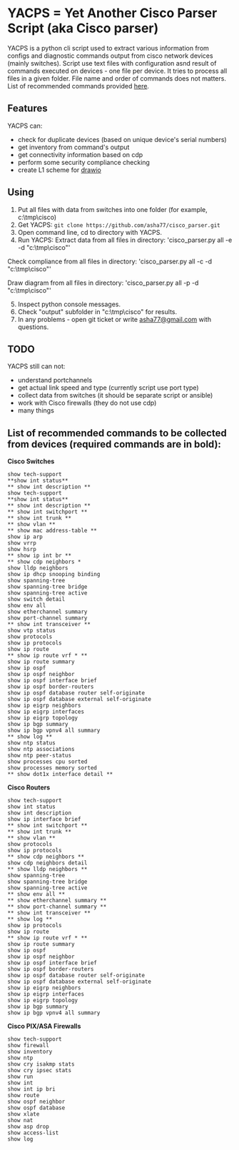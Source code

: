 # YACPS = Yet Another Cisco Parser Script  (aka Cisco parser)

YACPS is a python cli script used to extract various information from configs and diagnostic commands output from cisco network devices (mainly switches). 
Script use text files with configuration asnd result of commands executed on devices - one file per device. It tries to process all files in a given folder. 
File name and order of commands does not matters. 
List of recommended commands provided [here](https://github.com/asha77/cisco_parser/blob/master/README.md#list-of-recommended-commands-to-be-collected-from-devices-required-commands-are-in-bold).


## Features
YACPS can:
- check for duplicate devices (based on unique device's serial numbers)
- get inventory from command's output
- get connectivity information based on cdp
- perform some security compliance checking 
- create L1 scheme for [drawio](https://app.diagrams.net)


## Using
1. Put all files with data from switches into one folder (for example, c:\tmp\cisco)
2. Get YACPS: 
`git clone https://github.com/asha77/cisco_parser.git`
3. Open command line, cd to directory with YACPS.
4. Run YACPS:
Extract data from all files in directory:
'cisco_parser.py all -e -d "c:\tmp\cisco"'

Check compliance from all files in directory:
'cisco_parser.py all -c -d "c:\tmp\cisco"'

Draw diagram from all files in directory:
'cisco_parser.py all -p -d "c:\tmp\cisco"'

5. Inspect python console messages.
6. Check "output" subfolder in "c:\tmp\cisco" for results.
7. In any problems - open git ticket or write asha77@gmail.com with questions.


## TODO
YACPS still can not:
- understand portchannels
- get actual link speed and type (currently script use port type)
- collect data from switches (it should be separate script or ansible)
- work with Cisco firewalls (they do not use cdp) 
- many things 

## List of recommended commands to be collected from devices (required commands are in bold):
**Cisco Switches**
```
show tech-support
**show int status**
** show int description **
show tech-support
**show int status**
** show int description **
** show int switchport **
** show int trunk **
** show vlan **
** show mac address-table **
show ip arp
show vrrp
show hsrp
** show ip int br **
** show cdp neighbors *
show lldp neighbors
show ip dhcp snooping binding
show spanning-tree
show spanning-tree bridge
show spanning-tree active
show switch detail
show env all
show etherchannel summary
show port-channel summary
** show int transceiver **
show vtp status
show protocols
show ip protocols
show ip route
** show ip route vrf * **
show ip route summary
show ip ospf
show ip ospf neighbor
show ip ospf interface brief
show ip ospf border-routers
show ip ospf database router self-originate
show ip ospf database external self-originate
show ip eigrp neighbors
show ip eigrp interfaces
show ip eigrp topology
show ip bgp summary
show ip bgp vpnv4 all summary
** show log **
show ntp status
show ntp associations
show ntp peer-status
show processes cpu sorted
show processes memory sorted
** show dot1x interface detail **
```

**Cisco Routers**
```
show tech-support
show int status
show int description
show ip interface brief
** show int switchport **
** show int trunk **
** show vlan **
show protocols
show ip protocols
** show cdp neighbors **
show cdp neighbors detail
** show lldp neighbors **
show spanning-tree
show spanning-tree bridge
show spanning-tree active
** show env all **
** show etherchannel summary **
** show port-channel summary **
** show int transceiver **
** show log **
show ip protocols
show ip route
** show ip route vrf * **
show ip route summary
show ip ospf
show ip ospf neighbor
show ip ospf interface brief
show ip ospf border-routers
show ip ospf database router self-originate
show ip ospf database external self-originate
show ip eigrp neighbors
show ip eigrp interfaces
show ip eigrp topology
show ip bgp summary
show ip bgp vpnv4 all summary
```

**Cisco PIX/ASA Firewalls**
```
show tech-support 
show firewall
show inventory 
show ntp
show cry isakmp stats
show cry ipsec stats
show run
show int
show int ip bri
show route
show ospf neighbor
show ospf database 
show xlate
show nat
show asp drop
show access-list
show log
```
